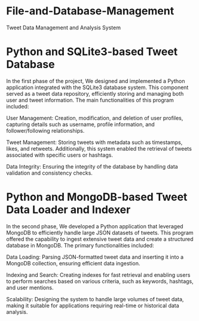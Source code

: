 # File-and-Database-Management

Tweet Data Management and Analysis System

# Python and SQLite3-based Tweet Database

In the first phase of the project, We designed and implemented a Python application integrated with the SQLite3 database system. This component served as a tweet data repository, efficiently storing and managing both user and tweet information. The main functionalities of this program included:

User Management: Creation, modification, and deletion of user profiles, capturing details such as username, profile information, and follower/following relationships.

Tweet Management: Storing tweets with metadata such as timestamps, likes, and retweets. Additionally, this system enabled the retrieval of tweets associated with specific users or hashtags.

Data Integrity: Ensuring the integrity of the database by handling data validation and consistency checks.

# Python and MongoDB-based Tweet Data Loader and Indexer

In the second phase, We developed a Python application that leveraged MongoDB to efficiently handle large JSON datasets of tweets. This program offered the capability to ingest extensive tweet data and create a structured database in MongoDB. The primary functionalities included:

Data Loading: Parsing JSON-formatted tweet data and inserting it into a MongoDB collection, ensuring efficient data ingestion.

Indexing and Search: Creating indexes for fast retrieval and enabling users to perform searches based on various criteria, such as keywords, hashtags, and user mentions.

Scalability: Designing the system to handle large volumes of tweet data, making it suitable for applications requiring real-time or historical data analysis.
